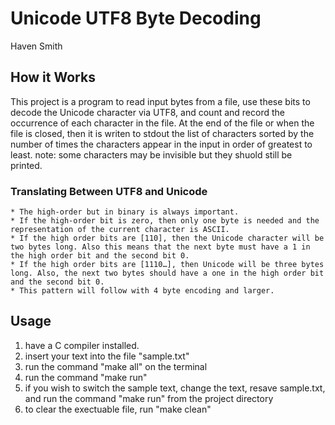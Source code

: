 # Unicode UTF8 Byte Decoding
Haven Smith<br/>
## How it Works
 This project is a program to read input bytes from a file, use these bits to decode the Unicode character via UTF8, and count and record the occurrence of each character in the file. At the end of the file or when the file is closed, then it is writen to stdout the list of characters sorted by the number of times the characters appear in the input in order of greatest to least. note: some characters may be invisible but they shuold still be printed.
### Translating Between UTF8 and Unicode
    * The high-order but in binary is always important.
    * If the high-order bit is zero, then only one byte is needed and the representation of the current character is ASCII.
    * If the high order bits are [110], then the Unicode character will be two bytes long. Also this means that the next byte must have a 1 in the high order bit and the second bit 0.
    * If the high order bits are [1110…], then Unicode will be three bytes long. Also, the next two bytes should have a one in the high order bit and the second bit 0.
    * This pattern will follow with 4 byte encoding and larger.
## Usage
1. have a C compiler installed.
2. insert your text into the file "sample.txt"
3. run the command "make all" on the terminal
4. run the command "make run"
5. if you wish to switch the sample text, change the text, resave sample.txt, and run the command "make run" from the project directory
5. to clear the exectuable file, run "make clean"




